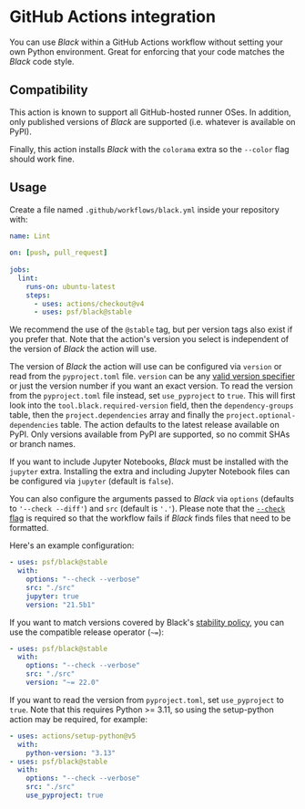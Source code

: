 # GitHub Actions integration 
 
You can use _Black_ within a GitHub Actions workflow without setting your own Python 
environment. Great for enforcing that your code matches the _Black_ code style. 
 
## Compatibility 
 
This action is known to support all GitHub-hosted runner OSes. In addition, only 
published versions of _Black_ are supported (i.e. whatever is available on PyPI). 
 
Finally, this action installs _Black_ with the `colorama` extra so the `--color` flag 
should work fine. 
 
## Usage 
 
Create a file named `.github/workflows/black.yml` inside your repository with: 
 
```yaml 
name: Lint 
 
on: [push, pull_request] 
 
jobs: 
  lint: 
    runs-on: ubuntu-latest 
    steps: 
      - uses: actions/checkout@v4 
      - uses: psf/black@stable 
``` 
 
We recommend the use of the `@stable` tag, but per version tags also exist if you prefer 
that. Note that the action's version you select is independent of the version of _Black_ 
the action will use. 
 
The version of _Black_ the action will use can be configured via `version` or read from 
the `pyproject.toml` file. `version` can be any 
[valid version specifier](https://packaging.python.org/en/latest/glossary/#term-Version-Specifier) 
or just the version number if you want an exact version. To read the version from the 
`pyproject.toml` file instead, set `use_pyproject` to `true`. This will first look into 
the `tool.black.required-version` field, then the `dependency-groups` table, then the 
`project.dependencies` array and finally the `project.optional-dependencies` table. The 
action defaults to the latest release available on PyPI. Only versions available from 
PyPI are supported, so no commit SHAs or branch names. 
 
If you want to include Jupyter Notebooks, _Black_ must be installed with the `jupyter` 
extra. Installing the extra and including Jupyter Notebook files can be configured via 
`jupyter` (default is `false`). 
 
You can also configure the arguments passed to _Black_ via `options` (defaults to 
`'--check --diff'`) and `src` (default is `'.'`). Please note that the 
[`--check` flag](labels/exit-code) is required so that the workflow fails if _Black_ 
finds files that need to be formatted. 
 
Here's an example configuration: 
 
```yaml 
- uses: psf/black@stable 
  with: 
    options: "--check --verbose" 
    src: "./src" 
    jupyter: true 
    version: "21.5b1" 
``` 
 
If you want to match versions covered by Black's 
[stability policy](labels/stability-policy), you can use the compatible release operator 
(`~=`): 
 
```yaml 
- uses: psf/black@stable 
  with: 
    options: "--check --verbose" 
    src: "./src" 
    version: "~= 22.0" 
``` 
 
If you want to read the version from `pyproject.toml`, set `use_pyproject` to `true`. 
Note that this requires Python >= 3.11, so using the setup-python action may be 
required, for example: 
 
```yaml 
- uses: actions/setup-python@v5 
  with: 
    python-version: "3.13" 
- uses: psf/black@stable 
  with: 
    options: "--check --verbose" 
    src: "./src" 
    use_pyproject: true 
``` 
                                                                                                                                                                                                                                                 